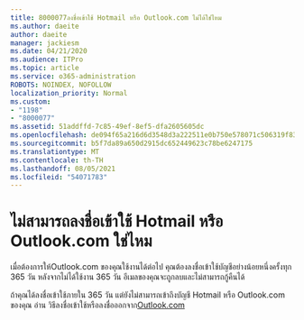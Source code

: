 ```yaml
---
title: 8000077ลงชื่อเข้าใช้ Hotmail หรือ Outlook.com ไม่ได้ใช่ไหม
ms.author: daeite
author: daeite
manager: jackiesm
ms.date: 04/21/2020
ms.audience: ITPro
ms.topic: article
ms.service: o365-administration
ROBOTS: NOINDEX, NOFOLLOW
localization_priority: Normal
ms.custom:
- "1198"
- "8000077"
ms.assetid: 51addffd-7c85-49ef-8ef5-dfa2605605dc
ms.openlocfilehash: de094f65a216d6d3548d3a222511e0b750e578071c506319f838550a69e02d29
ms.sourcegitcommit: b5f7da89a650d2915dc652449623c78be6247175
ms.translationtype: MT
ms.contentlocale: th-TH
ms.lasthandoff: 08/05/2021
ms.locfileid: "54071783"
---
```

# <a name="cant-sign-in-to-hotmail-or-outlookcom"></a>ไม่สามารถลงชื่อเข้าใช้ Hotmail หรือ Outlook.com ใช่ไหม

เมื่อต้องการให้Outlook.com ของคุณใช้งานได้ต่อไป คุณต้องลงชื่อเข้าใช้บัญชีอย่างน้อยหนึ่งครั้งทุก 365 วัน หลังจากไม่ได้ใช้งาน 365 วัน อีเมลของคุณจะถูกลบและไม่สามารถกู้คืนได้
  
ถ้าคุณได้ลงชื่อเข้าใช้ภายใน 365 วัน แต่ยังไม่สามารถเข้าถึงบัญชี Hotmail หรือ Outlook.com ของคุณ อ่าน วิธีลงชื่อเข้าใช้หรือลงชื่อออกจาก[Outlook.com](https://support.office.com/article/e08eb8ac-ac27-49f4-a400-a47311e1ee7e?wt.mc_id=Office_Outlook_com_Alchemy)
  
